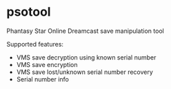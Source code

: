 # psotool
Phantasy Star Online Dreamcast save manipulation tool

Supported features:
- VMS save decryption using known serial number
- VMS save encryption
- VMS save lost/unknown serial number recovery
- Serial number info
  

